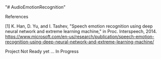 "# AudioEmotionRecognition" 

References

[1] K. Han, D. Yu, and I. Tashev, "Speech emotion recognition using deep neural network and extreme learning machine," in Proc. Interspeech, 2014.
https://www.microsoft.com/en-us/research/publication/speech-emotion-recognition-using-deep-neural-network-and-extreme-learning-machine/


Project Not Ready yet ... In Progress
